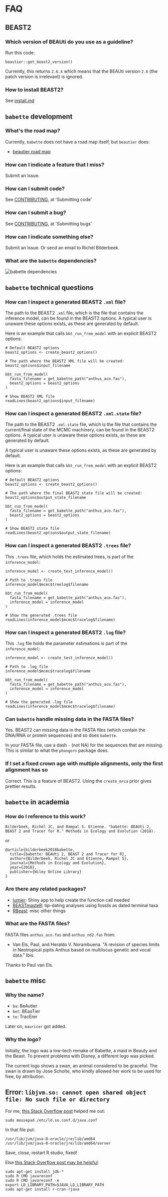 # FAQ

## BEAST2

### Which version of BEAUti do you use as a guideline?

Run this code:

```
beastier::get_beast2_version()
```

Currently, this returns `2.6.4` which means that the
BEAUti version `2.6` (the patch version is irrelevant)
is ignored.

### How to install BEAST2?

See [install.md](install.md)

## `babette` development 

### What's the road map?

Currently, `babette` does not have a road map itself, but `beautier` does:

 * [beautier road map](https://github.com/ropensci/beautier/blob/main/doc/road_map.md)

### How can I indicate a feature that I miss?

Submit an Issue.

### How can I submit code?

See [CONTRIBUTING](../CONTRIBUTING.md), at 'Submitting code'

### How can I submit a bug?

See [CONTRIBUTING](../CONTRIBUTING.md), at 'Submitting bugs' 

### How can I indicate something else?

Submit an Issue. Or send an email to Richèl Bilderbeek.

### What are the `babette` dependencies?

![babette dependencies](dependencies.png)

## `babette` technical questions

### How can I inspect a generated BEAST2 `.xml` file?

The path to the BEAST2 `.xml` file, 
which is the file that contains the inference model,
can be found in the BEAST2 options.
A typical user is unaware these options exists,
as these are generated by default.

Here is an example that calls `bbt_run_from_model` with
an explicit BEAST2 options:

```
# Default BEAST2 options
beast2_options <- create_beast2_options()

# The path where the BEAST2 XML file will be created:
beast2_options$input_filename

bbt_run_from_model(
  fasta_filename = get_babette_path("anthus_aco.fas"),
  beast2_options = beast2_options
)

# Show BEAST2 XML file
readLines(beast2_options$input_filename)
```

### How can I inspect a generated BEAST2 `.xml.state` file?

The path to the BEAST2 `.xml.state` file, 
which is the file that contains the current/final state of the MCMC machinery,
can be found in the BEAST2 options.
A typical user is unaware these options exists,
as these are generated by default.

A typical user is unaware these options exists,
as these are generated by default.

Here is an example that calls `bbt_run_from_model` with
an explicit BEAST2 options:

```
# Default BEAST2 options
beast2_options <- create_beast2_options()

# The path where the final BEAST2 state file will be created:
beast2_options$output_state_filename

bbt_run_from_model(
  fasta_filename = get_babette_path("anthus_aco.fas"),
  beast2_options = beast2_options
)

# Show BEAST2 state file
readLines(beast2_options$output_state_filename)
```

### How can I inspect a generated BEAST2 `.trees` file?

This `.trees` file, which holds the estimated trees,
is part of the `inference_model`:

```
inference_model <- create_test_inference_model()

# Path to .trees file
inference_model$mcmc$treelog$filename

bbt_run_from_model(
  fasta_filename = get_babette_path("anthus_aco.fas"),
  inference_model = inference_model
)

# Show the generated .trees file
readLines(inference_model$mcmc$tracelog$filename)
```

### How can I inspect a generated BEAST2 `.log` file?

This `.log` file holds the parameter estimations
is part of the `inference_model`:

```
inference_model <- create_test_inference_model()

# Path to .log file
inference_model$mcmc$tracelog$filename

bbt_run_from_model(
  fasta_filename = get_babette_path("anthus_aco.fas"),
  inference_model = inference_model
)

# Show the generated .log file
readLines(inference_model$mcmc$tracelog$filename)
```

### Can `babette` handle missing data in the FASTA files?

Yes. BEAST2 can missing data in the FASTA files (which
contain the DNA/RNA or protein sequences) and so does `babette`.

In your FASTA file, use a dash `-` (not NA)
for the sequences that are missing.
This is similar to what the `phangorn` package does.

### If I set a fixed crown age with multiple alignments, only the first alignment has so

Correct. This is a feature of BEAST2. Using the `create_mrca` prior 
gives prettier results.

## `babette` in academia

### How do I reference to this work?

```
Bilderbeek, Richèl JC, and Rampal S. Etienne. "babette: BEAUti 2, BEAST 2 and Tracer for R." Methods in Ecology and Evolution (2018).
```

or

```
@article{bilderbeek2018babette,
  title={babette: BEAUti 2, BEAST 2 and Tracer for R},
  author={Bilderbeek, Richel JC and Etienne, Rampal S},
  journal={Methods in Ecology and Evolution},
  year={2018},
  publisher={Wiley Online Library}
}
```

### Are there any related packages?

 * [lumier](https://github.com/richelbilderbeek/lumier): Shiny app to help create the function call needed
 * [BEASTmasteR](https://github.com/nmatzke/BEASTmasteR): tip-dating analyses using fossils as dated terminal taxa
 * [RBeast](https://github.com/beast-dev/RBeast): misc other things


### What are the FASTA files?

FASTA files `anthus_aco.fas` and `anthus_nd2.fas` from:
 
 * Van Els, Paul, and Heraldo V. Norambuena. "A revision of species limits in Neotropical pipits Anthus based on multilocus genetic and vocal data." Ibis.

Thanks to Paul van Els.

## `babette` misc

### Why the name?

 * `ba`: BeAutier
 * `bet`: BEasTier
 * `te`: TracErer

Later on, `mauricer` got added.

### Why the logo?

Initially, the logo was a low-tech remake of Babette, a maid in Beauty and the Beast. 
To prevent problems with Disney, a different logo was picked.

The current logo shows a swan, an animal considered to be graceful.
The swan is drawn by Jose Scholte, who kindly allowed her work to
be used for free, by attribution.

## Error: `libjvm.so: cannot open shared object file: No such file or directory`

For me, [this Stack Overflow post](https://stackoverflow.com/a/25932828) helped me out:

```
sudo mousepad /etc/ld.so.conf.d/java.conf
```

In that file put:

```
/usr/lib/jvm/java-8-oracle/jre/lib/amd64
/usr/lib/jvm/java-8-oracle/jre/lib/amd64/server
```

Save, close, restart R studio, fixed!

Else [this Stack Overflow post may be helpful](https://stackoverflow.com/a/43466434):

```
sudo apt-get install jdk-*
sudo R CMD javareconf
sudo R CMD javareconf -e
export LD_LIBRARY_PATH=$JAVA_LD_LIBRARY_PATH
sudo apt-get install r-cran-rjava
```
